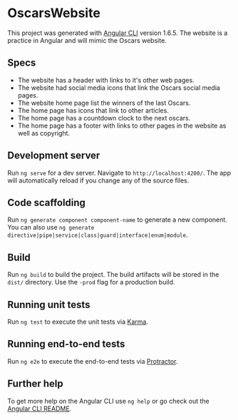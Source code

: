# OscarsWebsite

This project was generated with [Angular CLI](https://github.com/angular/angular-cli) version 1.6.5. The website is a practice in Angular and will mimic the Oscars website.

## Specs

* The website has a header with links to it's other web pages.
* The website had social media icons that link the Oscars social media pages.
* The website home page list the winners of the last Oscars.
* The home page has icons that link to other articles.
* The home page has a countdown clock to the next oscars.
* The home page has a footer with links to other pages in the website as well as copyright.

## Development server

Run `ng serve` for a dev server. Navigate to `http://localhost:4200/`. The app will automatically reload if you change any of the source files.

## Code scaffolding

Run `ng generate component component-name` to generate a new component. You can also use `ng generate directive|pipe|service|class|guard|interface|enum|module`.

## Build

Run `ng build` to build the project. The build artifacts will be stored in the `dist/` directory. Use the `-prod` flag for a production build.

## Running unit tests

Run `ng test` to execute the unit tests via [Karma](https://karma-runner.github.io).

## Running end-to-end tests

Run `ng e2e` to execute the end-to-end tests via [Protractor](http://www.protractortest.org/).

## Further help

To get more help on the Angular CLI use `ng help` or go check out the [Angular CLI README](https://github.com/angular/angular-cli/blob/master/README.md).
